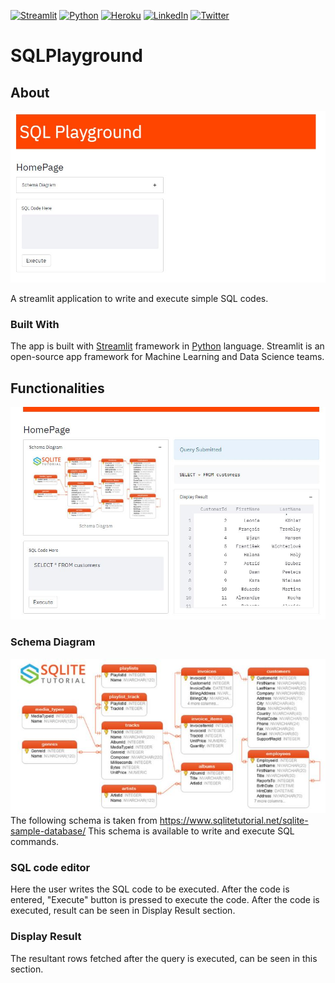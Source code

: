 
[![Streamlit][framework-shield]][framework-url]
[![Python][python-shield]][python-url]
[![Heroku][heroku-shield]][heroku-url]
[![LinkedIn][linkedin-shield]][linkedin-url]
[![Twitter][twitter-shield]][twitter-url]

# SQLPlayground

## About
![home](readme/home.JPG)

A streamlit application to write and execute simple SQL codes.

### Built With

The app is built with [Streamlit][framework-url] framework in [Python][python-url] language. Streamlit is an open-source app framework for Machine Learning and Data Science teams.

## Functionalities
![functionality_1](readme/functionality_1.JPG)
<br>
### Schema Diagram
![schema-diagram](readme/schema_diagram.JPG)
<br>
The following schema is taken from https://www.sqlitetutorial.net/sqlite-sample-database/
This schema is available to write and execute SQL commands.


### SQL code editor
Here the user writes the SQL code to be executed. After the code is entered, "Execute" button is pressed to execute the code. After the code is executed, result can be seen in Display Result section.
<br>

### Display Result
The resultant rows fetched after the query is executed, can be seen in this section.


<!-- MARKDOWN LINKS & IMAGES -->
<!-- https://www.markdownguide.org/basic-syntax/#reference-style-links -->
[twitter-shield]: https://img.shields.io/twitter/url?style=social&url=https%3A%2F%2Ftwitter.com%2Fsoumya_data
[twitter-url]: https://twitter.com/soumya_data
[framework-shield]: https://img.shields.io/badge/-Streamlit-black?style=plastic&logo=streamlit
[framework-url]: https://streamlit.io/
[heroku-shield]: https://img.shields.io/badge/-Heroku-430098?style=plastic&logo=heroku&logoColor=white
[heroku-url]: https://heroku.com/
[python-shield]: https://img.shields.io/badge/Python-3.6-green?style=plastic&logo=python&logoColor=3776AB&colorA=yellow
[python-url]: https://www.python.org/
[linkedin-shield]: https://img.shields.io/badge/-LinkedIn-0A66C2.svg?style=plastic&logo=linkedin
[linkedin-url]: https://www.linkedin.com/in/soumya-shankar-banerjee/
